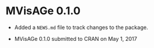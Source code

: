 # MVisAGe 0.1.0

* Added a `NEWS.md` file to track changes to the package.

* MVisAGe 0.1.0 submitted to CRAN on May 1, 2017



